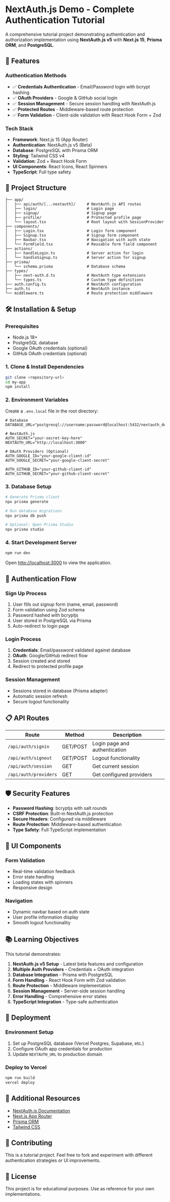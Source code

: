 # NextAuth.js Demo - Complete Authentication Tutorial

A comprehensive tutorial project demonstrating authentication and authorization implementation using **NextAuth.js v5** with **Next.js 15**, **Prisma ORM**, and **PostgreSQL**.

## 🚀 Features

### Authentication Methods
- ✅ **Credentials Authentication** - Email/Password login with bcrypt hashing
- ✅ **OAuth Providers** - Google & GitHub social login
- ✅ **Session Management** - Secure session handling with NextAuth.js
- ✅ **Protected Routes** - Middleware-based route protection
- ✅ **Form Validation** - Client-side validation with React Hook Form + Zod

### Tech Stack
- **Framework**: Next.js 15 (App Router)
- **Authentication**: NextAuth.js v5 (Beta)
- **Database**: PostgreSQL with Prisma ORM
- **Styling**: Tailwind CSS v4
- **Validation**: Zod + React Hook Form
- **UI Components**: React Icons, React Spinners
- **TypeScript**: Full type safety

## 📁 Project Structure

```
├── app/
│   ├── api/auth/[...nextauth]/     # NextAuth.js API routes
│   ├── login/                      # Login page
│   ├── signup/                     # Signup page
│   ├── profile/                    # Protected profile page
│   └── layout.tsx                  # Root layout with SessionProvider
├── components/
│   ├── Login.tsx                   # Login form component
│   ├── Signup.tsx                  # Signup form component
│   ├── Navbar.tsx                  # Navigation with auth state
│   └── FormField.tsx               # Reusable form field component
├── actions/
│   ├── handleLogin.ts              # Server action for login
│   └── handleSignup.ts             # Server action for signup
├── prisma/
│   └── schema.prisma               # Database schema
├── types/
│   ├── next-auth.d.ts              # NextAuth type extensions
│   └── types.ts                    # Custom type definitions
├── auth.config.ts                  # NextAuth configuration
├── auth.ts                         # NextAuth instance
└── middleware.ts                   # Route protection middleware
```

## 🛠️ Installation & Setup

### Prerequisites
- Node.js 18+ 
- PostgreSQL database
- Google OAuth credentials (optional)
- GitHub OAuth credentials (optional)

### 1. Clone & Install Dependencies

```bash
git clone <repository-url>
cd my-app
npm install
```

### 2. Environment Variables

Create a `.env.local` file in the root directory:

```env
# Database
DATABASE_URL="postgresql://username:password@localhost:5432/nextauth_demo"

# NextAuth.js
AUTH_SECRET="your-secret-key-here"
NEXTAUTH_URL="http://localhost:3000"

# OAuth Providers (Optional)
AUTH_GOOGLE_ID="your-google-client-id"
AUTH_GOOGLE_SECRET="your-google-client-secret"

AUTH_GITHUB_ID="your-github-client-id"
AUTH_GITHUB_SECRET="your-github-client-secret"
```

### 3. Database Setup

```bash
# Generate Prisma client
npx prisma generate

# Run database migrations
npx prisma db push

# Optional: Open Prisma Studio
npx prisma studio
```

### 4. Start Development Server

```bash
npm run dev
```

Open [http://localhost:3000](http://localhost:3000) to view the application.

## 🔐 Authentication Flow

### Sign Up Process
1. User fills out signup form (name, email, password)
2. Form validation using Zod schema
3. Password hashed with bcryptjs
4. User stored in PostgreSQL via Prisma
5. Auto-redirect to login page

### Login Process
1. **Credentials**: Email/password validated against database
2. **OAuth**: Google/GitHub redirect flow
3. Session created and stored
4. Redirect to protected profile page

### Session Management
- Sessions stored in database (Prisma adapter)
- Automatic session refresh
- Secure logout functionality

## 📋 API Routes

| Route | Method | Description |
|-------|--------|-------------|
| `/api/auth/signin` | GET/POST | Login page and authentication |
| `/api/auth/signout` | GET/POST | Logout functionality |
| `/api/auth/session` | GET | Get current session |
| `/api/auth/providers` | GET | Get configured providers |

## 🛡️ Security Features

- **Password Hashing**: bcryptjs with salt rounds
- **CSRF Protection**: Built-in NextAuth.js protection
- **Secure Headers**: Configured via middleware
- **Route Protection**: Middleware-based authentication
- **Type Safety**: Full TypeScript implementation

## 🎨 UI Components

### Form Validation
- Real-time validation feedback
- Error state handling
- Loading states with spinners
- Responsive design

### Navigation
- Dynamic navbar based on auth state
- User profile information display
- Smooth logout functionality

## 📚 Learning Objectives

This tutorial demonstrates:

1. **NextAuth.js v5 Setup** - Latest beta features and configuration
2. **Multiple Auth Providers** - Credentials + OAuth integration
3. **Database Integration** - Prisma with PostgreSQL
4. **Form Handling** - React Hook Form with Zod validation
5. **Route Protection** - Middleware implementation
6. **Session Management** - Server-side session handling
7. **Error Handling** - Comprehensive error states
8. **TypeScript Integration** - Type-safe authentication

## 🚀 Deployment

### Environment Setup
1. Set up PostgreSQL database (Vercel Postgres, Supabase, etc.)
2. Configure OAuth app credentials for production
3. Update `NEXTAUTH_URL` to production domain

### Deploy to Vercel
```bash
npm run build
vercel deploy
```

## 📖 Additional Resources

- [NextAuth.js Documentation](https://next-auth.js.org/)
- [Next.js App Router](https://nextjs.org/docs/app)
- [Prisma ORM](https://www.prisma.io/docs)
- [Tailwind CSS](https://tailwindcss.com/docs)

## 🤝 Contributing

This is a tutorial project. Feel free to fork and experiment with different authentication strategies or UI improvements.

## 📄 License

This project is for educational purposes. Use as reference for your own implementations.
